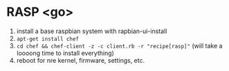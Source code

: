 # RASP \<go>

1. install a base raspbian system with rapbian-ui-install
2. `apt-get install chef`
3. `cd chef && chef-client -z -c client.rb -r "recipe[rasp]"`
   (will take a loooong time to install everything)
4. reboot for nre kernel, firmware, settings, etc.

